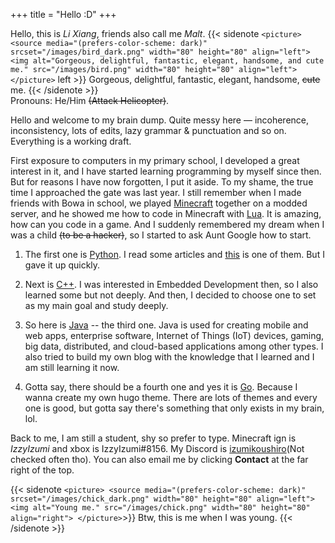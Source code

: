 +++
title = "Hello :D"
+++

Hello, this is *Li Xiang*, friends also call me *Malt*.
{{< sidenote `
<picture>
  <source media="(prefers-color-scheme: dark)" srcset="/images/bird_dark.png" width="80" height="80" align="left">
  <img alt="Gorgeous, delightful, fantastic, elegant, handsome, and cute me." src="/images/bird.png" width="80" height="80" align="left">
</picture>
` left >}}
Gorgeous, delightful, fantastic, elegant, handsome, ~~cute~~ me.
{{< /sidenote >}}  
Pronouns: He/Him ~~(Attack Helicopter)~~.

Hello and welcome to my brain dump. Quite messy here — incoherence, inconsistency, lots of edits, lazy grammar & punctuation and so on. Everything is a working draft.

First exposure to computers in my primary school, I developed a great interest in it, and I have started learning programming by myself since then. But for reasons I have now forgotten, I put it aside. To my shame, the true time I approached the gate was last year. I still remember when I made friends with Bowa in school, we played [Minecraft](https://www.minecraft.net "Sandbox Survival, Adventure
Single-player + Multiplayer") together on a modded server, and he showed me how to code in Minecraft with [Lua](https://www.lua.org). It is amazing, how can you code in a game. And I suddenly remembered my dream when I was a child ~~(to be a hacker)~~, so I started
to ask Aunt Google how to start. 

1. The first one is [Python](https://www.python.org "Python is a programming language that lets you work quickly
and integrate systems more effectively."). I read some articles and [this](https://www.geeksforgeeks.org/reasons-why-you-should-learn-python "12 Reasons Why You Should Learn Python") is one of them. But I gave it up quickly.

2. Next is [C++](https://isocpp.org). I was interested in Embedded Development then, so I also learned some but not deeply. And then, I decided to choose one to set as my main goal and study deeply.

3. So here is [Java](https://www.java.com) -- the third one. Java is used for creating mobile and web apps, enterprise software, Internet of Things (IoT) devices, gaming, big data, distributed, and cloud-based applications among other types. I also tried to build my own blog with the knowledge that I learned and I am still learning it now.

4. Gotta say, there should be a fourth one and yes it is [Go](https://go.dev "Build simple, secure, scalable systems with Go"). Because I wanna create my own hugo theme. There are lots of themes and every one is good, but gotta say there's something that only exists in my brain, lol.

Back to me, I am still a student, shy so prefer to type. Minecraft ign is *IzzyIzumi* and xbox is IzzyIzumi#8156. My Discord is [izumikoushiro](https://discord.com/users/1013646322915627018)(Not checked often tho). You can also email me by clicking **Contact** at the far right of the top.

{{< sidenote `
<picture>
  <source media="(prefers-color-scheme: dark)" srcset="/images/chick_dark.png" width="80" height="80" align="left">
  <img alt="Young me." src="/images/chick.png" width="80" height="80" align="right">
</picture>
`>}}
Btw, this is me when I was young.
{{< /sidenote >}}
